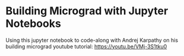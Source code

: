 # Building Micrograd with Jupyter Notebooks

Using this jupyter notebook to code-along with Andrej Karpathy on his building micrograd youtube tutorial: https://youtu.be/VMj-3S1tku0
